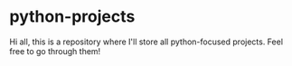 # python-projects
Hi all, this is a repository where I'll store all python-focused projects. Feel free to go through them!
